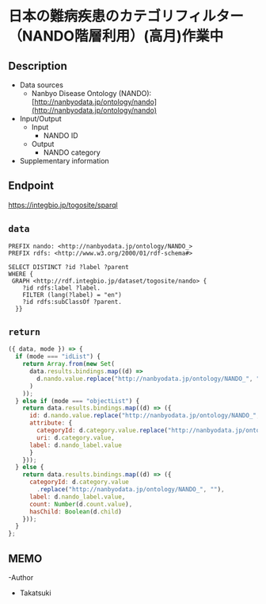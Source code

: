# 日本の難病疾患のカテゴリフィルター（NANDO階層利用）(高月)作業中
 
## Description

- Data sources
    - Nanbyo Disease Ontology (NANDO):[http://nanbyodata.jp/ontology/nando](http://nanbyodata.jp/ontology/nando)
- Input/Output
     -  Input
        - NANDO ID
    - Output
        - NANDO category
- Supplementary information


## Endpoint

https://integbio.jp/togosite/sparql

## `data`

```sparql
PREFIX nando: <http://nanbyodata.jp/ontology/NANDO_>
PREFIX rdfs: <http://www.w3.org/2000/01/rdf-schema#>

SELECT DISTINCT ?id ?label ?parent
WHERE {
 GRAPH <http://rdf.integbio.jp/dataset/togosite/nando> { 
    ?id rdfs:label ?label.
    FILTER (lang(?label) = "en")
    ?id rdfs:subClassOf ?parent.
  }}

```
## `return`

```javascript
({ data, mode }) => {
  if (mode === "idList") {
    return Array.from(new Set(
      data.results.bindings.map((d) =>
        d.nando.value.replace("http://nanbyodata.jp/ontology/NANDO_", "")
      )
    ));
  } else if (mode === "objectList") {
    return data.results.bindings.map((d) => ({
      id: d.nando.value.replace("http://nanbyodata.jp/ontology/NANDO_", ""),
      attribute: {
        categoryId: d.category.value.replace("http://nanbyodata.jp/ontology/NANDO_", ""),
        uri: d.category.value,
      label: d.nando_label.value
      }
    }));
  } else {
    return data.results.bindings.map((d) => ({
      categoryId: d.category.value
        .replace("http://nanbyodata.jp/ontology/NANDO_", ""),
      label: d.nando_label.value,
      count: Number(d.count.value),
      hasChild: Boolean(d.child)
    }));
  }
};
```


## MEMO
-Author
 - Takatsuki
